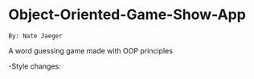 # Object-Oriented-Game-Show-App
    By: Nate Jaeger
    
 A word guessing game made with OOP principles

 -Style changes:
    